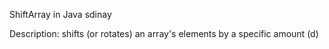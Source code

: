 ShiftArray in Java
sdinay

Description: shifts (or rotates) an array's elements by
a specific amount (d)
